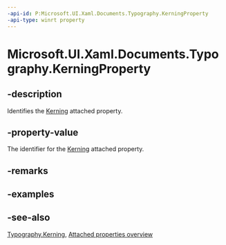 ```yaml
---
-api-id: P:Microsoft.UI.Xaml.Documents.Typography.KerningProperty
-api-type: winrt property
---
```


<!-- Property syntax
public Windows.UI.Xaml.DependencyProperty KerningProperty { get; }
-->

# Microsoft.UI.Xaml.Documents.Typography.KerningProperty

## -description
Identifies the [Kerning](typography_kerning.md) attached property.


## -property-value
The identifier for the [Kerning](typography_kerning.md) attached property.

## -remarks

## -examples

## -see-also

[Typography.Kerning](typography_kerning.md), [Attached properties overview](/windows/uwp/xaml-platform/attached-properties-overview)
